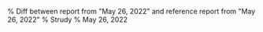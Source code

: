 % Diff between report from "May 26, 2022" and reference report from "May 26, 2022"
% Strudy
% May 26, 2022


